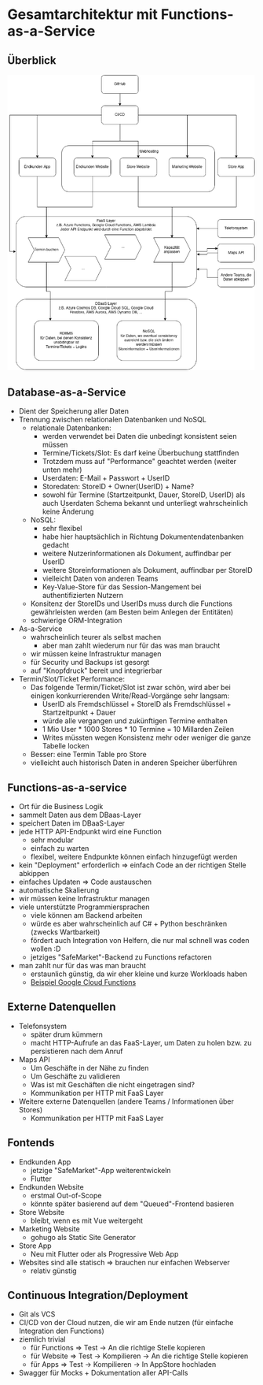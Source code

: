 # Gesamtarchitektur mit Functions-as-a-Service

## Überblick

![Architektur Übersicht](../diagrams/faas-architecture.png)

## Database-as-a-Service

- Dient der Speicherung aller Daten
- Trennung zwischen relationalen Datenbanken und NoSQL
    - relationale Datenbanken:
        - werden verwendet bei Daten die unbedingt konsistent seien müssen
        - Termine/Tickets/Slot: Es darf keine Überbuchung stattfinden
        - Trotzdem muss auf "Performance" geachtet werden (weiter unten mehr)
        - Userdaten: E-Mail + Passwort + UserID
        - Storedaten: StoreID + Owner(UserID) + Name?
        - sowohl für Termine (Startzeitpunkt, Dauer, StoreID, UserID) als auch Userdaten Schema bekannt und unterliegt wahrscheinlich keine Änderung
    - NoSQL:
        - sehr flexibel
        - habe hier hauptsächlich in Richtung Dokumentendatenbanken gedacht
        - weitere Nutzerinformationen als Dokument, auffindbar per UserID
        - weitere Storeinformationen als Dokument, auffindbar per StoreID
        - vielleicht Daten von anderen Teams
        - Key-Value-Store für das Session-Mangement bei authentifizierten Nutzern
    - Konsitenz der StoreIDs und UserIDs muss durch die Functions gewährleisten werden (am Besten beim Anlegen der Entitäten)
    - schwierige ORM-Integration
- As-a-Service
    - wahrscheinlich teurer als selbst machen
        - aber man zahlt wiederum nur für das was man braucht
    - wir müssen keine Infrastruktur managen
    - für Security und Backups ist gesorgt
    - auf "Knopfdruck" bereit und integrierbar
- Termin/Slot/Ticket Performance:
    - Das folgende Termin/Ticket/Slot ist zwar schön, wird aber bei einigen konkurrierenden Write/Read-Vorgänge sehr langsam:
        - UserID als Fremdschlüssel + StoreID als Fremdschlüssel + Startzeitpunkt + Dauer
        - würde alle vergangen und zukünftigen Termine enthalten
        - 1 Mio User * 1000 Stores * 10 Termine = 10 Millarden Zeilen
        - Writes müssten wegen Konsistenz mehr oder weniger die ganze Tabelle locken
    - Besser: eine Termin Table pro Store
    - vielleicht auch historisch Daten in anderen Speicher überführen

## Functions-as-a-service

- Ort für die Business Logik
- sammelt Daten aus dem DBaas-Layer
- speichert Daten im DBaaS-Layer
- jede HTTP API-Endpunkt wird eine Function
    - sehr modular
    - einfach zu warten
    - flexibel, weitere Endpunkte können einfach hinzugefügt werden
- kein "Deployment" erforderlich => einfach Code an der richtigen Stelle abkippen
- einfaches Updaten => Code austauschen
- automatische Skalierung
- wir müssen keine Infrastruktur managen
- viele unterstützte Programmiersprachen
    - viele können am Backend arbeiten
    - würde es aber wahrscheinlich auf C# + Python beschränken (zwecks Wartbarkeit)
    - fördert auch Integration von Helfern, die nur mal schnell was coden wollen :D
    - jetziges "SafeMarket"-Backend zu Functions refactoren
- man zahlt nur für das was man braucht
    - erstaunlich günstig, da wir eher kleine und kurze Workloads haben 
    - [Beispiel Google Cloud Functions](https://cloud.google.com/functions/pricing#simple_background_function)

## Externe Datenquellen

- Telefonsystem
    - später drum kümmern
    - macht HTTP-Aufrufe an das FaaS-Layer, um Daten zu holen bzw. zu persistieren nach dem Anruf
- Maps API
    - Um Geschäfte in der Nähe zu finden
    - Um Geschäfte zu validieren
    - Was ist mit Geschäften die nicht eingetragen sind?
    - Kommunikation per HTTP mit FaaS Layer
- Weitere externe Datenquellen (andere Teams / Informationen über Stores)
    - Kommunikation per HTTP mit FaaS Layer

## Fontends

- Endkunden App
    - jetzige "SafeMarket"-App weiterentwickeln
    - Flutter
- Endkunden Website
    - erstmal Out-of-Scope
    - könnte später basierend auf dem "Queued"-Frontend basieren
- Store Website
    - bleibt, wenn es mit Vue weitergeht
- Marketing Website
    - gohugo als Static Site Generator
- Store App
    - Neu mit Flutter oder als Progressive Web App
- Websites sind alle statisch => brauchen nur einfachen Webserver
    - relativ günstig

## Continuous Integration/Deployment

- Git als VCS
- CI/CD von der Cloud nutzen, die wir am Ende nutzen (für einfache Integration den Functions)
- ziemlich trivial
    - für Functions => Test -> An die richtige Stelle kopieren
    - für Website => Test -> Kompilieren -> An die richtige Stelle kopieren
    - für Apps => Test -> Kompilieren -> In AppStore hochladen
- Swagger für Mocks + Dokumentation aller API-Calls